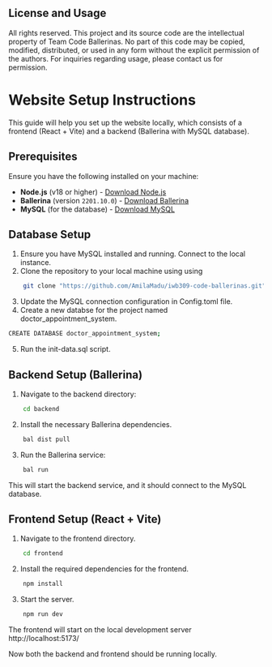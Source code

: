 ## License and Usage

All rights reserved. 
This project and its source code are the intellectual property of Team Code Ballerinas. No part of this code may be copied, modified, distributed, or used in any form without the explicit permission of the authors. For inquiries regarding usage, please contact us for permission.

# Website Setup Instructions

This guide will help you set up the website locally, which consists of a frontend (React + Vite) and a backend (Ballerina with MySQL database).

## Prerequisites

Ensure you have the following installed on your machine:
- **Node.js** (v18 or higher) - [Download Node.js](https://nodejs.org/)
- **Ballerina** (version `2201.10.0`) - [Download Ballerina](https://ballerina.io/)
- **MySQL** (for the database) - [Download MySQL](https://dev.mysql.com/downloads/installer/
)

## Database Setup
1. Ensure you have MySQL installed and running. Connect to the local instance.
2. Clone the repository to your local machine using using 
```bash
    git clone "https://github.com/AmilaMadu/iwb309-code-ballerinas.git"
```
3. Update the MySQL connection configuration in Config.toml file. 
4. Create a new databse for the project named doctor_appointment_system.
```bash
CREATE DATABASE doctor_appointment_system;
```
5. Run the init-data.sql script.

## Backend Setup (Ballerina) 
1. Navigate to the backend directory:
```bash
    cd backend
```
2. Install the necessary Ballerina dependencies. 
```bash
    bal dist pull
```
3. Run the Ballerina service:
```bash
    bal run
```
This will start the backend service, and it should connect to the MySQL database.

## Frontend Setup (React + Vite)
1. Navigate to the frontend directory.
```bash
    cd frontend
``` 
2. Install the required dependencies for the frontend. 
```bash
    npm install
``` 
3. Start the server.
```bash
    npm run dev
``` 

The frontend will start on the local development server http://localhost:5173/ 

Now both the backend and frontend should be running locally.

